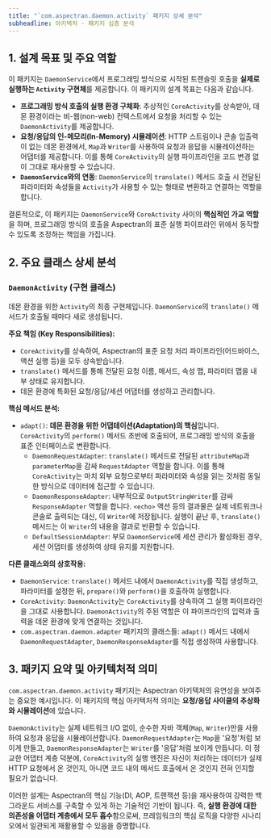 ```yaml
---
title: "`com.aspectran.daemon.activity` 패키지 상세 분석"
subheadline: 아키텍처 - 패키지 심층 분석
---
```


## 1. 설계 목표 및 주요 역할

이 패키지는 `DaemonService`에서 프로그래밍 방식으로 시작된 트랜슬릿 호출을 **실제로 실행하는 `Activity` 구현체**를 제공합니다. 이 패키지의 설계 목표는 다음과 같습니다.

-   **프로그래밍 방식 호출의 실행 환경 구체화**: 추상적인 `CoreActivity`를 상속받아, 데몬 환경이라는 비-웹(non-web) 컨텍스트에서 요청을 처리할 수 있는 `DaemonActivity`를 제공합니다.
-   **요청/응답의 인-메모리(In-Memory) 시뮬레이션**: HTTP 스트림이나 콘솔 입출력이 없는 데몬 환경에서, `Map`과 `Writer`를 사용하여 요청과 응답을 시뮬레이션하는 어댑터를 제공합니다. 이를 통해 `CoreActivity`의 실행 파이프라인을 코드 변경 없이 그대로 재사용할 수 있습니다.
-   **`DaemonService`와의 연동**: `DaemonService`의 `translate()` 메서드 호출 시 전달된 파라미터와 속성들을 `Activity`가 사용할 수 있는 형태로 변환하고 연결하는 역할을 합니다.

결론적으로, 이 패키지는 `DaemonService`와 `CoreActivity` 사이의 **핵심적인 가교 역할**을 하며, 프로그래밍 방식의 호출을 Aspectran의 표준 실행 파이프라인 위에서 동작할 수 있도록 조정하는 책임을 가집니다.

## 2. 주요 클래스 상세 분석

### `DaemonActivity` (구현 클래스)

데몬 환경을 위한 `Activity`의 최종 구현체입니다. `DaemonService`의 `translate()` 메서드가 호출될 때마다 새로 생성됩니다.

**주요 책임 (Key Responsibilities):**
-   `CoreActivity`를 상속하여, Aspectran의 표준 요청 처리 파이프라인(어드바이스, 액션 실행 등)을 모두 상속받습니다.
-   `translate()` 메서드를 통해 전달된 요청 이름, 메서드, 속성 맵, 파라미터 맵을 내부 상태로 유지합니다.
-   데몬 환경에 특화된 요청/응답/세션 어댑터를 생성하고 관리합니다.

**핵심 메서드 분석:**
-   `adapt()`: **데몬 환경을 위한 어댑테이션(Adaptation)의 핵심**입니다. `CoreActivity`의 `perform()` 메서드 초반에 호출되어, 프로그래밍 방식의 호출을 표준 인터페이스로 변환합니다.
    -   `DaemonRequestAdapter`: `translate()` 메서드로 전달된 `attributeMap`과 `parameterMap`을 감싸 `RequestAdapter` 역할을 합니다. 이를 통해 `CoreActivity`는 마치 외부 요청으로부터 파라미터와 속성을 읽는 것처럼 동일한 방식으로 데이터에 접근할 수 있습니다.
    -   `DaemonResponseAdapter`: 내부적으로 `OutputStringWriter`를 감싸 `ResponseAdapter` 역할을 합니다. `<echo>` 액션 등의 결과물은 실제 네트워크나 콘솔로 출력되는 대신, 이 `Writer`에 저장됩니다. 실행이 끝난 후, `translate()` 메서드는 이 `Writer`의 내용을 결과로 반환할 수 있습니다.
    -   `DefaultSessionAdapter`: 부모 `DaemonService`에 세션 관리가 활성화된 경우, 세션 어댑터를 생성하여 상태 유지를 지원합니다.

**다른 클래스와의 상호작용:**
-   `DaemonService`: `translate()` 메서드 내에서 `DaemonActivity`를 직접 생성하고, 파라미터를 설정한 뒤, `prepare()`와 `perform()`을 호출하여 실행합니다.
-   `CoreActivity`: `DaemonActivity`는 `CoreActivity`를 상속하여 그 실행 파이프라인을 그대로 사용합니다. `DaemonActivity`의 주된 역할은 이 파이프라인의 입력과 출력을 데몬 환경에 맞게 연결하는 것입니다.
-   `com.aspectran.daemon.adapter` 패키지의 클래스들: `adapt()` 메서드 내에서 `DaemonRequestAdapter`, `DaemonResponseAdapter`를 직접 생성하여 사용합니다.

## 3. 패키지 요약 및 아키텍처적 의미

`com.aspectran.daemon.activity` 패키지는 Aspectran 아키텍처의 유연성을 보여주는 중요한 예시입니다. 이 패키지의 핵심 아키텍처적 의미는 **요청/응답 사이클의 추상화와 시뮬레이션**에 있습니다.

`DaemonActivity`는 실제 네트워크 I/O 없이, 순수한 자바 객체(`Map`, `Writer`)만을 사용하여 요청과 응답을 시뮬레이션합니다. `DaemonRequestAdapter`는 `Map`을 '요청'처럼 보이게 만들고, `DaemonResponseAdapter`는 `Writer`를 '응답'처럼 보이게 만듭니다. 이 정교한 어댑터 계층 덕분에, `CoreActivity`의 실행 엔진은 자신이 처리하는 데이터가 실제 HTTP 요청에서 온 것인지, 아니면 코드 내의 메서드 호출에서 온 것인지 전혀 인지할 필요가 없습니다.

이러한 설계는 Aspectran의 핵심 기능(DI, AOP, 트랜잭션 등)을 재사용하여 강력한 백그라운드 서비스를 구축할 수 있게 하는 기술적인 기반이 됩니다. 즉, **실행 환경에 대한 의존성을 어댑터 계층에서 모두 흡수**함으로써, 프레임워크의 핵심 로직을 다양한 시나리오에서 일관되게 재활용할 수 있음을 증명합니다.
